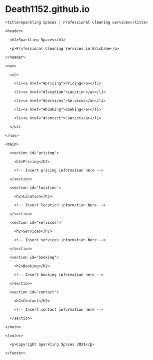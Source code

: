 # Death1152.github.io
<!DOCTYPE html>

<html>

  <head>

    <title>Sparkling Spaces | Professional Cleaning Services</title>

  </head>

  <body>

    <header>

      <h1>Sparkling Spaces</h1>

      <p>Professional Cleaning Services in Brisbane</p>

    </header>

    <nav>

      <ul>

        <li><a href="#pricing">Pricing</a></li>

        <li><a href="#location">Location</a></li>

        <li><a href="#services">Services</a></li>

        <li><a href="#booking">Booking</a></li>

        <li><a href="#contact">Contact</a></li>

      </ul>

    </nav>

    <main>

      <section id="pricing">

        <h2>Pricing</h2>

        <!-- Insert pricing information here -->

      </section>

      <section id="location">

        <h2>Location</h2>

        <!-- Insert location information here -->

      </section>

      <section id="services">

        <h2>Services</h2>

        <!-- Insert services information here -->

      </section>

      <section id="booking">

        <h2>Booking</h2>

        <!-- Insert booking information here -->

      </section>

      <section id="contact">

        <h2>Contact</h2>

        <!-- Insert contact information here -->

      </section>

    </main>

    <footer>

      <p>Copyright Sparkling Spaces 2021</p>

    </footer>

  </body>

</html>

